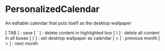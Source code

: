 # PersonalizedCalendar
An editable calendar that puts itself as the desktop wallpaper

[ TAB ] : save
[  `  ] : delete content in highlighted box
[  \  ] : delele all content in all boxes
[  }  ] : set desktop wallpaper as calendar
[  <  ] : previous month
[  >  ] : next month
